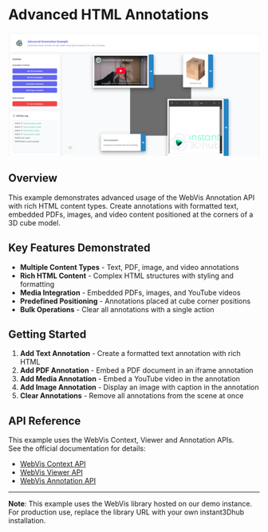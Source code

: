 # Advanced HTML Annotations

![Advanced Annotations Example](./thumb.png)

## Overview

This example demonstrates advanced usage of the WebVis Annotation API with rich HTML content types. Create annotations with formatted text, embedded PDFs, images, and video content positioned at the corners of a 3D cube model.

## Key Features Demonstrated

- **Multiple Content Types** - Text, PDF, image, and video annotations
- **Rich HTML Content** - Complex HTML structures with styling and formatting
- **Media Integration** - Embedded PDFs, images, and YouTube videos
- **Predefined Positioning** - Annotations placed at cube corner positions
- **Bulk Operations** - Clear all annotations with a single action

## Getting Started

1. **Add Text Annotation** - Create a formatted text annotation with rich HTML
2. **Add PDF Annotation** - Embed a PDF document in an iframe annotation
3. **Add Media Annotation** - Embed a YouTube video in the annotation
4. **Add Image Annotation** - Display an image with caption in the annotation
5. **Clear Annotations** - Remove all annotations from the scene at once

## API Reference

This example uses the WebVis Context, Viewer and Annotation APIs.  
See the official documentation for details:

- [WebVis Context API](https://docs.threedy.io/latest/doc/webvis/interfaces/ContextAPI.html#contextapi)
- [WebVis Viewer API](https://docs.threedy.io/latest/doc/webvis/interfaces/ViewerAPI.html#viewerapi)
- [WebVis Annotation API](https://docs.threedy.io/latest/doc/webvis/interfaces/AnnotationAPI.html#annotationapi)

---

**Note**: This example uses the WebVis library hosted on our demo instance. For production use, replace the library URL with your own instant3Dhub installation.
